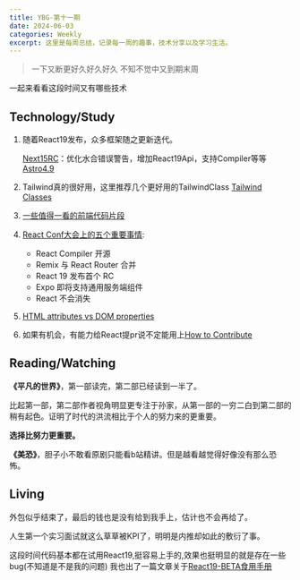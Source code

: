 ```yaml
---
title: YBG-第十一期
date: 2024-06-03
categories: Weekly
excerpt: 这里是每周总结，记录每一周的趣事，技术分享以及学习生活。
---
```


> 一下又断更好久好久好久
> 不知不觉中又到期末周

一起来看看这段时间又有哪些技术

## Technology/Study

1. 随着React19发布，众多框架随之更新迭代。

   [Next15RC](https://nextjs.org/blog/next-15-rc)：优化水合错误警告，增加React19Api，支持Compiler等等
   [Astro4.9](https://nextjs.org/blog/next-15-rc)

2. Tailwind真的很好用，这里推荐几个更好用的TailwindClass
   [Tailwind Classes](https://mp.weixin.qq.com/s/RtSCz7YnwWxDo6sXWkKIzg)

3. [一些值得一看的前端代码片段](https://mp.weixin.qq.com/s/778hr32KnLFEw7oBNt38sg)

4. [React Conf大会上的五个重要事情](https://mp.weixin.qq.com/s/d9hAn5ggahyn_9IuqTUYNw):

   - React Compiler 开源
   - Remix 与 React Router 合并
   - React 19 发布首个 RC
   - Expo 即将支持通用服务端组件
   - React 不会消失

5. [HTML attributes vs DOM properties](https://jakearchibald.com/2024/attributes-vs-properties/)

6. 如果有机会，有能力给React提pr说不定能用上[How to Contribute](https://legacy.reactjs.org/docs/how-to-contribute.html)

## Reading/Watching

**《平凡的世界》**，第一部读完，第二部已经读到一半了。

比起第一部，第二部作者视角明显更专注于孙家，从第一部的一穷二白到第二部的稍有起色。证明了时代的洪流相比于个人的努力来的更重要。

**选择比努力更重要。**

**《美恐》**，胆子小不敢看原剧只能看b站精讲。但是越看越觉得好像没有那么恐怖。

## Living

外包似乎结束了，最后的钱也是没有给到我手上，估计也不会再给了。

人生第一个实习面试就这么草草被KPI了，明明是内推却如此的敷衍了事。

这段时间代码基本都在试用React19,挺容易上手的,效果也挺明显的就是存在一些bug(不知道是不是我的问题)
我也出了一篇文章关于[React19-BETA食用手册](https://www.yygod0120.com/en-US/essay/2024-05-26/185)
